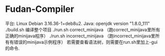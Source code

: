 # Fudan-Compiler
平台: Linux Debian 3.16.36-1+deb8u2. 
Java: openjdk version "1.8.0_111"
./build.sh 编译整个项目
./run.sh correct_minijava （跑correct_minijava里所有正确的minijava程序）
./run.sh incorrect_minijava （跑incorrect_minijava里所有有错误的minijava示例程序）
若需要查看语法树，则需要在run.sh里加上-gui的命令.
